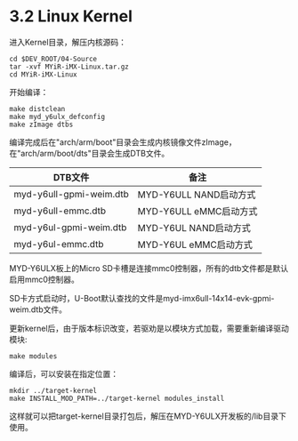 # 3.2 Linux Kernel

进入Kernel目录，解压内核源码：

```
cd $DEV_ROOT/04-Source
tar -xvf MYiR-iMX-Linux.tar.gz
cd MYiR-iMX-Linux
```

开始编译：

```
make distclean 
make myd_y6ulx_defconfig
make zImage dtbs
```

编译完成后在"arch/arm/boot"目录会生成内核镜像文件zImage，在"arch/arm/boot/dts"目录会生成DTB文件。

DTB文件 | 备注
------- | ----
myd-y6ull-gpmi-weim.dtb | MYD-Y6ULL NAND启动方式
myd-y6ull-emmc.dtb | MYD-Y6ULL eMMC启动方式
myd-y6ul-gpmi-weim.dtb | MYD-Y6UL NAND启动方式
myd-y6ul-emmc.dtb | MYD-Y6UL eMMC启动方式

MYD-Y6ULX板上的Micro SD卡槽是连接mmc0控制器，所有的dtb文件都是默认启用mmc0控制器。

SD卡方式启动时，U-Boot默认查找的文件是myd-imx6ull-14x14-evk-gpmi-weim.dtb文件。

更新kernel后，由于版本标识改变，若驱劝是以模块方式加载，需要重新编译驱动模块:

```
make modules
```
编译后，可以安装在指定位置：
```
mkdir ../target-kernel
make INSTALL_MOD_PATH=../target-kernel modules_install
```
这样就可以把target-kernel目录打包后，解压在MYD-Y6ULX开发板的/lib目录下使用。
